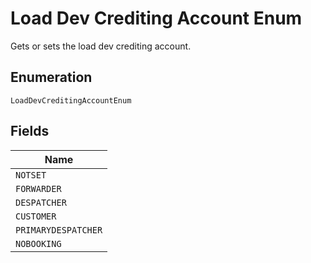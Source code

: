 
# Load Dev Crediting Account Enum

Gets or sets the load dev crediting account.

## Enumeration

`LoadDevCreditingAccountEnum`

## Fields

| Name |
|  --- |
| `NOTSET` |
| `FORWARDER` |
| `DESPATCHER` |
| `CUSTOMER` |
| `PRIMARYDESPATCHER` |
| `NOBOOKING` |

